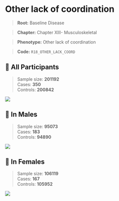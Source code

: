 # Other lack of coordination

> **Root:** Baseline Disease  

> **Chapter:** Chapter XIII- Musculoskeletal  

> **Phenotype:** Other lack of coordination  

> **Code:** `R18_OTHER_LACK_COORD`

## 🧪 All Participants  
> Sample size: **201192**  
> Cases: **350**  
> Controls: **200842**
<img src="/Disease/Figures/ALL/Incidence/R18_OTHER_LACK_COORD.png"/>
<CsvTable src="/Disease_Data/ALL/Incidence/COX_R18_OTHER_LACK_COORD.csv" label="🔍 View full results" />

## 👨 In Males  
> Sample size: **95073**  
> Cases: **183**  
> Controls: **94890**
<img src="/Disease/Figures/Male/Incidence/R18_OTHER_LACK_COORD.png"/>
<CsvTable src="/Disease_Data/Male/Incidence/COX_R18_OTHER_LACK_COORD.csv" label="🔍 View full results" />

## 👩 In Females  
> Sample size: **106119**  
> Cases: **167**  
> Controls: **105952**
<img src="/Disease/Figures/Female/Incidence/R18_OTHER_LACK_COORD.png"/>
<CsvTable src="/Disease_Data/Female/Incidence/COX_R18_OTHER_LACK_COORD.csv" label="🔍 View full results" />
